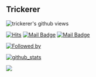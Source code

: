 ## Trickerer

<img align="center" src="https://gpvc.arturio.dev/trickerer" alt="trickerer's github views" />

[![Hits](https://hits.seeyoufarm.com/api/count/incr/badge.svg?url=https%3A%2F%2Fgithub.com%2Ftrickerer)](https://github.com/trickerer)
[![Mail Badge](https://img.shields.io/badge/-Gmail-d14836?style=flat-square&logo=Gmail&logoColor=white&link=mailto:onlysuffering@gmail.com)](onlysuffering@gmail.com)
[![Mail Badge](https://img.shields.io/badge/-Gmail-d14836?style=flat-square&logo=Gmail&logoColor=black&link=mailto:trickerer2019.gdj@gmail.com)](trickerer2019.gdj@gmail.com)  

[![Followed by](https://img.shields.io/github/followers/trickerer?color=06d6a0&label=Github%20Followers&style=for-the-badge)](https://github.com/trickerer?tab=followers)  

[![github_stats](https://github-readme-stats.vercel.app/api?username=trickerer&show_icons=true&theme=tokyonight)](https://github.com/trickerer)

<a href="https://github.com/trickerer">
  <img align="center" src="https://github-readme-stats.vercel.app/api/top-langs/?username=trickerer&layout=compact&theme=tokyonight" />
</a>
